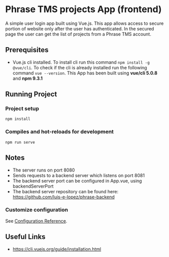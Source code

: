 # Phrase TMS projects App (frontend)

A simple user login app built using Vue.js. This app allows access to secure portion of website only after the user has authenticated. In the secured page the user can get the list of projects from a Phrase TMS account.

## Prerequisites

- Vue.js cli installed. To install cli run this command `npm install -g @vue/cli`. To check if the cli is already installed run the following command `vue --version`. This App has been built using **vue/cli 5.0.8** and **npm 9.3.1**

## Running Project

### Project setup

```
npm install
```

### Compiles and hot-reloads for development

```
npm run serve
```

## Notes

- The server runs on port 8080
- Sends requests to a backend server which listens on port 8081
- The backend server port can be configured in App.vue, using backendServerPort
- The backend server repository can be found here: https://github.com/luis-e-lopez/phrase-backend

### Customize configuration

See [Configuration Reference](https://cli.vuejs.org/config/).

## Useful Links

- https://cli.vuejs.org/guide/installation.html
